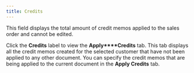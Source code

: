 ```yaml
---
title: Credits
---
```



This field displays the total amount of credit memos applied to the sales order and cannot be edited.


Click the **Credits** label to view the **Apply****Credits** tab. This tab displays all the credit memos created for the selected customer that have not been applied to any other document. You can specify the credit memos that are being applied to the current document in the **Apply Credits** tab.
